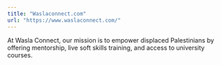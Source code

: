```yaml
---
title: "Waslaconnect.com"
url: "https://www.waslaconnect.com/"
---
```


At Wasla Connect, our mission is to empower displaced Palestinians by offering mentorship, live soft skills training, and access to university courses.

